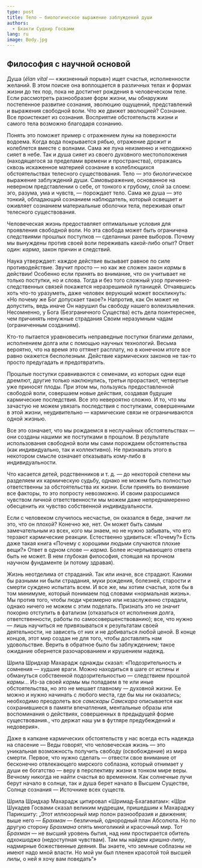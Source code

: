 ```yaml
---
type: post
title: Тело — биологическое выражение заблуждений души
authors:
  - Бхакти Судхир Госвами
lang: ru
image: Body.jpg
---
```


## Философия с научной основой

Душа (<i lang="la">élan vital</i> — «жизненный порыв») ищет счастья, исполненности желаний. В этом поиске она воплощается в различных телах и формах жизни до тех пор, пока не достигнет рождения в человеческом теле. Если рассмотреть разнообразие форм жизни, мы обнаружим постепенное развитие сознания, эволюцию ощущений, представлений и выражения свободной воли. Что же движет эволюцией? Сознание. Все проистекает из сознания. Восприятие обстоятельств жизни и самого тела возможно благодаря сознанию.

Понять это поможет пример с отражением луны на поверхности водоема. Когда вода покрывается рябью, отражение дрожит и колеблется вместе с волнами. Сама же луна неизменно и неподвижно сияет в небе. Так и душа сияет из своего духовного местоположения (находящегося за пределами времени и пространства), отражаясь сквозь искаженное материей сознание в колеблющихся обстоятельствах телесного существования. Тело — это биологическое выражение заблуждений души. Самовыражение, основанное на неверном представлении о себе, от тонкого к грубому, слой за слоем: эго, разума, ума и чувств, — порождает тело. Сама же душа — это тонкий, обладающий сознанием наблюдатель, который освещает и оживляет сознанием материальные оболочки тела, переживая опыт телесного существования.

Человеческая жизнь предоставляет оптимальные условия для проявления свободной воли. Но эта свобода может быть ограничена следствиями прошлых поступков — сделанных ранее выборов. Почему мы вынуждены против своей воли переживать какой-либо опыт? Ответ один: <i>карма</i>, закон причин и следствий.

Наука утверждает: каждое действие вызывает равное по силе противодействие. Звучит просто — но как же сложен закон <i>кармы</i> в действии! Особенно если принять во внимание, что он учитывает не только поступки, но и слова. Тогда и без того сложный узор причинно-следственных связей покажется неразрешимой путаницей. Отчаявшись хоть что-то уразуметь, даже человек верующий может воскликнуть: «Но почему же Бог допускает такое?» Напротив, как Он может не допустить, ведь иначе Он нарушил бы свободу нашего волеизъявления. Несомненно, у Бога (Безграничного Существа) есть дела поинтереснее, чем причинять ненужные страдания Своим неразумным чадам (ограниченным созданиям).

Кто-то пытается уравновесить неправедные поступки благими делами, исполнением долга или с помощью научных технологий. Весьма вероятно, что на время это оттянет расплату, но в конечном итоге все равно окажется бесполезным. Действие кармических законов не так-то просто предугадать и предотвратить.

Прошлые поступки сравниваются с семенами, из которых одни еще дремлют, другие только наклюнулись, третьи прорастают, четвертые уже приносят плоды. При этом мы, пользуясь предоставленной свободой воли, совершаем новые действия, создавая будущие кармические последствия. Все это невероятно сложно. И то, что мы зачастую не можем увязать последствия с поступками, совершенными в этой жизни, неудивительно — кармические связи не ограничиваются одной жизнью.

Все это означает, что мы рождаемся в неслучайных обстоятельствах — они созданы нашими же поступками в прошлом. В результате использования свободной воли мы сами порождаем обстоятельства (как индивидуально, так и коллективно). Не признавать этого в некотором смысле означает отказывать кому-либо в индивидуальности.

Что касается детей, родственников и т. д. — до некоторой степени мы разделяем их кармическую судьбу, однако не можем быть полностью ответственны за обстоятельства их жизни. Если принять во внимание все факторы, то это попросту невозможно. И своим разросшимся чувством личной ответственности мы можем даже непреднамеренно обесценить их чувство собственной индивидуальности.

Если с человеком случилось несчастье, он оказался в беде, значит ли это, что он плохой? Конечно же, нет. Он может быть самым замечательным из всех, кого мы знаем, но не нужно забывать, что его терзают кармические реакции. Естественно удивиться: «Почему?» Есть даже такая книга «Почему с хорошими людьми случаются плохие вещи?» Ответ в одном слове — <i>карма</i>. Более исчерпывающего ответа быть не может. В нем глубокая философия, стоящая на прочном научном фундаменте (и потому здравая).

Жизнь неотделима от страданий. Так или иначе, все страдают. Какими бы разными ни были страдания, муки рождения, болезней, старости и смерти суждено испытать всем. И все же, мы хотим счастья, хотя бы в том минимуме, который понимаем под словами «нормальная жизнь». Мы против того, чтобы люди чрезмерно или незаслуженно страдали, однако ничего не можем с этим поделать. Признать это не значит покорно отступить в фатализм (отказаться от исполнения долга, ответственности, работы по самосовершенствованию); все, что нужно — лишь научиться не привязываться к результатам своей деятельности, не зависеть от них и не добиваться любой ценой. В конце концов, этот мир создан не для того, чтобы доставлять нам удовольствие. Верить в обратное было бы заблуждением; такое ожидание обернется разочарованием и крушением надежд.

Шрила Шридхар Махарадж однажды сказал: «Подозрительность и сомнения — худшие враги. Можно находиться в шаге от истины и обмануться собственной подозрительностью — следствием прошлой <i>кармы</i>… Из-за своей <i>кармы</i> мы попадаем в те или иные обстоятельства, но это не мешает главному — духовной жизни. Ее можно и нужно начинать с любого места, где бы мы ни оказались; необходимо преодолеть все <i>самскары</i>
<fn><i>Самскара</i> описывается как сохранившиеся в памяти впечатления, ментальные образы или воспоминания о действиях, совершенных в предыдущей форме существования.</fn>, что держат наш ум в футляре предубеждений и недоверия».

Даже в капкане кармических обстоятельств у нас всегда есть надежда на спасение — Веды говорят, что человеческая жизнь — это уникальная возможность получить свободу (освобождение) из мира смерти. Первое, что нужно сделать — отвести свое внимание от бесконечно отвлекающего мирского соблазна, который отнимает у души ее богатство — веру в перспективу жизни в тонком мире веры. Вечному никогда не найти счастья во временном. Как солнечные лучи берут начало в солнце, так и душа берет начало в Высшем Существе, Солнце сознания — Источнике всех существ.

Шрила Шридхар Махарадж цитировал «Шримад-Бхагаватам»: «Шри Шукадев Госвами сказал великим мудрецам, пришедшим к Махараджу Парикшиту: „Этот иллюзорный мир полон разнообразия и движения; выше него — <i>Брахман</i> — безличный, однородный план Абсолюта. Но по другую сторону <i>Брахмана</i> опять многоликий и красочный мир. Тот <i>Брахман</i> — не высший уровень бытия, над ним простирается обитель <i>адхокшаджа</i> (недоступная чувствам). Там мы найдем <i>кришна-лилу</i>, надмирные божественные деяния. Вы знаете, что земные соблазны не имеют надо мной власти. Но мой ум был пленен красотой той высшей <i>лилы</i>, о ней я хочу вам поведать“»
